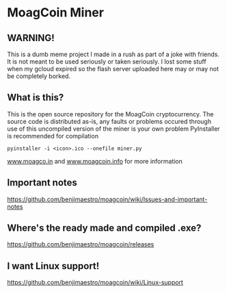 # MoagCoin Miner
## WARNING!
This is a dumb meme project I made in a rush as part of a joke with friends. It is not meant to be used seriously or taken seriously. I lost some stuff when my gcloud expired so the flash server uploaded here may or may not be completely borked.
## What is this?
This is the open source repository for the MoagCoin cryptocurrency.
The source code is distributed as-is, any faults or problems occured through use of this uncompiled version of the miner is your own problem
PyInstaller is recommended for compilation

`pyinstaller -i <icon>.ico --onefile miner.py`

www.moagco.in and www.moagcoin.info for more information
## Important notes
https://github.com/benjimaestro/moagcoin/wiki/Issues-and-important-notes
## Where's the ready made and compiled .exe?
https://github.com/benjimaestro/moagcoin/releases
## I want Linux support!
https://github.com/benjimaestro/moagcoin/wiki/Linux-support
